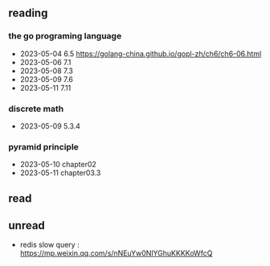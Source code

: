## reading

### the go programing language 
- 2023-05-04  6.5 https://golang-china.github.io/gopl-zh/ch6/ch6-06.html
- 2023-05-06  7.1
- 2023-05-08  7.3
- 2023-05-09  7.6
- 2023-05-11  7.11

### discrete math
- 2023-05-09 5.3.4

### pyramid principle
- 2023-05-10 chapter02
- 2023-05-11 chapter03.3 

## read

## unread
- redis slow query : https://mp.weixin.qq.com/s/nNEuYw0NlYGhuKKKKoWfcQ
